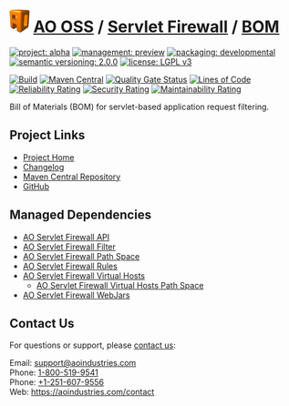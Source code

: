 # [<img src="ao-logo.png" alt="AO Logo" width="35" height="40">](https://github.com/aoindustries) [AO OSS](https://github.com/aoindustries/ao-oss) / [Servlet Firewall](https://github.com/aoindustries/ao-servlet-firewall) / [BOM](https://github.com/aoindustries/ao-servlet-firewall-bom)

[![project: alpha](https://oss.aoapps.com/ao-badges/project-alpha.svg)](https://aoindustries.com/life-cycle#project-alpha)
[![management: preview](https://oss.aoapps.com/ao-badges/management-preview.svg)](https://aoindustries.com/life-cycle#management-preview)
[![packaging: developmental](https://oss.aoapps.com/ao-badges/packaging-developmental.svg)](https://aoindustries.com/life-cycle#packaging-developmental)  
[![semantic versioning: 2.0.0](https://oss.aoapps.com/ao-badges/semver-2.0.0.svg)](http://semver.org/spec/v2.0.0.html)
[![license: LGPL v3](https://oss.aoapps.com/ao-badges/license-lgpl-3.0.svg)](https://www.gnu.org/licenses/lgpl-3.0)

[![Build](https://github.com/aoindustries/ao-servlet-firewall-bom/workflows/Build/badge.svg?branch=master)](https://github.com/aoindustries/ao-servlet-firewall-bom/actions?query=workflow%3ABuild)
[![Maven Central](https://maven-badges.herokuapp.com/maven-central/com.aoapps/ao-servlet-firewall-bom/badge.svg)](https://maven-badges.herokuapp.com/maven-central/com.aoapps/ao-servlet-firewall-bom)
[![Quality Gate Status](https://sonarcloud.io/api/project_badges/measure?branch=master&project=com.aoapps%3Aao-servlet-firewall-bom&metric=alert_status)](https://sonarcloud.io/dashboard?branch=master&id=com.aoapps%3Aao-servlet-firewall-bom)
[![Lines of Code](https://sonarcloud.io/api/project_badges/measure?branch=master&project=com.aoapps%3Aao-servlet-firewall-bom&metric=ncloc)](https://sonarcloud.io/component_measures?branch=master&id=com.aoapps%3Aao-servlet-firewall-bom&metric=ncloc)  
[![Reliability Rating](https://sonarcloud.io/api/project_badges/measure?branch=master&project=com.aoapps%3Aao-servlet-firewall-bom&metric=reliability_rating)](https://sonarcloud.io/component_measures?branch=master&id=com.aoapps%3Aao-servlet-firewall-bom&metric=Reliability)
[![Security Rating](https://sonarcloud.io/api/project_badges/measure?branch=master&project=com.aoapps%3Aao-servlet-firewall-bom&metric=security_rating)](https://sonarcloud.io/component_measures?branch=master&id=com.aoapps%3Aao-servlet-firewall-bom&metric=Security)
[![Maintainability Rating](https://sonarcloud.io/api/project_badges/measure?branch=master&project=com.aoapps%3Aao-servlet-firewall-bom&metric=sqale_rating)](https://sonarcloud.io/component_measures?branch=master&id=com.aoapps%3Aao-servlet-firewall-bom&metric=Maintainability)

Bill of Materials (BOM) for servlet-based application request filtering.

## Project Links
* [Project Home](https://oss.aoapps.com/servlet-firewall/bom/)
* [Changelog](https://oss.aoapps.com/servlet-firewall/bom/changelog)
* [Maven Central Repository](https://search.maven.org/artifact/com.aoapps/ao-servlet-firewall-bom)
* [GitHub](https://github.com/aoindustries/ao-servlet-firewall-bom)

## Managed Dependencies
* [AO Servlet Firewall API](https://github.com/aoindustries/ao-servlet-firewall-api)
* [AO Servlet Firewall Filter](https://github.com/aoindustries/ao-servlet-firewall-filter)
* [AO Servlet Firewall Path Space](https://github.com/aoindustries/ao-servlet-firewall-path-space)
* [AO Servlet Firewall Rules](https://github.com/aoindustries/ao-servlet-firewall-rules)
* [AO Servlet Firewall Virtual Hosts](https://github.com/aoindustries/ao-servlet-firewall-virtual-hosts)
    * [AO Servlet Firewall Virtual Hosts Path Space](https://github.com/aoindustries/ao-servlet-firewall-virtual-hosts-path-space)
* [AO Servlet Firewall WebJars](https://github.com/aoindustries/ao-servlet-firewall-webjars)

## Contact Us
For questions or support, please [contact us](https://aoindustries.com/contact):

Email: [support@aoindustries.com](mailto:support@aoindustries.com)  
Phone: [1-800-519-9541](tel:1-800-519-9541)  
Phone: [+1-251-607-9556](tel:+1-251-607-9556)  
Web: https://aoindustries.com/contact
